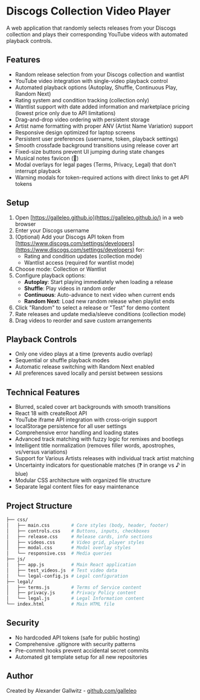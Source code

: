 # Discogs Collection Video Player

A web application that randomly selects releases from your Discogs collection and plays their corresponding YouTube videos with automated playback controls.

## Features

- Random release selection from your Discogs collection and wantlist
- YouTube video integration with single-video playback control
- Automated playback options (Autoplay, Shuffle, Continuous Play, Random Next)
- Rating system and condition tracking (collection only)
- Wantlist support with date added information and marketplace pricing (lowest price only due to API limitations)
- Drag-and-drop video ordering with persistent storage
- Artist name formatting with proper ANV (Artist Name Variation) support
- Responsive design optimized for laptop screens
- Persistent user preferences (username, token, playback settings)
- Smooth crossfade background transitions using release cover art
- Fixed-size buttons prevent UI jumping during state changes
- Musical notes favicon (🎵)
- Modal overlays for legal pages (Terms, Privacy, Legal) that don't interrupt playback
- Warning modals for token-required actions with direct links to get API tokens

## Setup

1. Open [https://galleleo.github.io](https://galleleo.github.io/) in a web browser
2. Enter your Discogs username
3. (Optional) Add your Discogs API token from [https://www.discogs.com/settings/developers](https://www.discogs.com/settings/developers) for:
   - Rating and condition updates (collection mode)
   - Wantlist access (required for wantlist mode)
4. Choose mode: Collection or Wantlist
5. Configure playback options:
   - **Autoplay**: Start playing immediately when loading a release
   - **Shuffle**: Play videos in random order
   - **Continuous**: Auto-advance to next video when current ends
   - **Random Next**: Load new random release when playlist ends
6. Click "Random" to select a release or "Test" for demo content
7. Rate releases and update media/sleeve conditions (collection mode)
8. Drag videos to reorder and save custom arrangements

## Playback Controls

- Only one video plays at a time (prevents audio overlap)
- Sequential or shuffle playback modes
- Automatic release switching with Random Next enabled
- All preferences saved locally and persist between sessions

## Technical Features

- Blurred, scaled cover art backgrounds with smooth transitions
- React 18 with createRoot API
- YouTube iframe API integration with cross-origin support
- localStorage persistence for all user settings
- Comprehensive error handling and loading states
- Advanced track matching with fuzzy logic for remixes and bootlegs
- Intelligent title normalization (removes filler words, apostrophes, vs/versus variations)
- Support for Various Artists releases with individual track artist matching
- Uncertainty indicators for questionable matches (❓ in orange vs ♪ in blue)
- Modular CSS architecture with organized file structure
- Separate legal content files for easy maintenance

## Project Structure

```bash
├── css/
│   ├── main.css        # Core styles (body, header, footer)
│   ├── controls.css    # Buttons, inputs, checkboxes
│   ├── release.css     # Release cards, info sections
│   ├── videos.css      # Video grid, player styles
│   ├── modal.css       # Modal overlay styles
│   └── responsive.css  # Media queries
├── js/
│   ├── app.js          # Main React application
│   ├── test_videos.js  # Test video data
│   └── legal-config.js # Legal configuration
├── legal/
│   ├── terms.js        # Terms of Service content
│   ├── privacy.js      # Privacy Policy content
│   └── legal.js        # Legal Information content
└── index.html          # Main HTML file
```

## Security

- No hardcoded API tokens (safe for public hosting)
- Comprehensive .gitignore with security patterns
- Pre-commit hooks prevent accidental secret commits
- Automated git template setup for all new repositories

## Author

Created by Alexander Gallwitz - [github.com/galleleo](https://github.com/galleleo)
